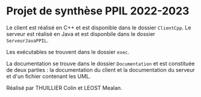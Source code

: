 # Projet de synthèse PPIL 2022-2023

Le client est réalisé en C++ et est disponible dans le dossier `ClientCpp`. Le serveur est réalisé en Java et est disponbile dans le dossier `ServeurJavaPPIL`.

Les exécutables se trouvent dans le dossier `exec`.

La documentation se trouve dans le dossier `Documentation` et est constituée de deux parties : la documentation du client et la documentation du serveur et d'un fichier contenant les UML.

Réalisé par THUILLIER Colin et LEOST Mealan.